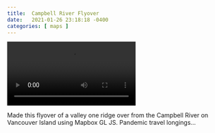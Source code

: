 ```yaml
---
title:  Campbell River Flyover
date:   2021-01-26 23:18:18 -0400
categories: [ maps ]
---
```


<video src="/assets/vid/mapbox-3d-flyover-campbell.mp4" controls style="max-width: 100%;">
    Flying over a valley near the Campbell River on Vancouver Island.
</video>

Made this flyover of a valley one ridge over from the Campbell River on Vancouver Island using Mapbox GL JS. Pandemic travel longings…

